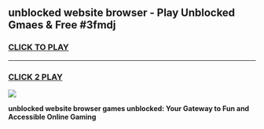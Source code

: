 
## unblocked website browser - Play Unblocked Gmaes & Free #3fmdj
<h3>
<a href="https://news.freeplayer.one?title=unblocked_website_browser&ref=24F">CLICK TO PLAY</a></h3>
<hr>

<h3>
<a href="https://news.freeplayer.one?title=unblocked_website_browser&ref=24F">CLICK 2 PLAY</a>
  
</h3>

<a href="https://news.freeplayer.one?title=unblocked_website_browser&ref=24F/"><img src="https://clearcache.store/games.png"></a>


**unblocked website browser games unblocked: Your Gateway to Fun and Accessible Online Gaming**
